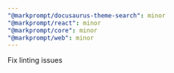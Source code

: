 ```yaml
---
"@markprompt/docusaurus-theme-search": minor
"@markprompt/react": minor
"@markprompt/core": minor
"@markprompt/web": minor
---
```


Fix linting issues
